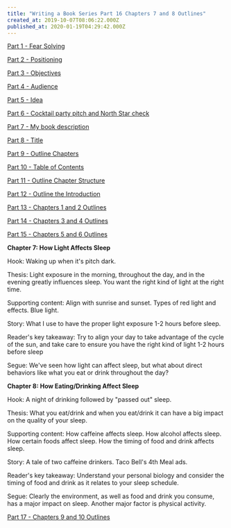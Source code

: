```yaml
---
title: "Writing a Book Series Part 16 Chapters 7 and 8 Outlines"
created_at: 2019-10-07T08:06:22.000Z
published_at: 2020-01-19T04:29:42.000Z
---
```

[Part 1 - Fear Solving](https://200wordsaday.com/words/writing-a-book-series-part-1-fear-solving-250585d54a5c030449)

[Part 2 - Positioning](https://200wordsaday.com/words/writing-a-book-series-part-2-positioning-252075d572d4072995)

[Part 3 - Objectives](https://200wordsaday.com/words/writing-a-book-series-part-3-objectives-252435d5815c1ec746)

[Part 4 - Audience](https://200wordsaday.com/words/writing-a-book-series-part-4-audience-252455d5820351c1c9)

[Part 5 - Idea](https://200wordsaday.com/words/writing-a-book-series-part-5-idea-253075d595ac8784fa)

[Part 6 - Cocktail party pitch and North Star check](https://200wordsaday.com/words/writing-a-book-series-part-6-cocktail-party-pitch-and-north-star-check-257285d6164f5bcb3c)

[Part 7 - My book description](https://200wordsaday.com/words/writing-a-book-series-part-7-my-book-description-257305d6165a240a16)

[Part 8 - Title](https://200wordsaday.com/words/writing-a-book-series-part-8-title-262795d6c205758ee9)

[Part 9 - Outline Chapters](https://200wordsaday.com/words/writing-a-book-series-part-9-outline-chapters-263515d6d3ff1489a9)

[Part 10 - Table of Contents](https://200wordsaday.com/words/writing-a-book-series-part-10-table-of-contents-263635d6d777454970)

[Part 11 - Outline Chapter Structure](https://200wordsaday.com/words/writing-a-book-series-part-11-outline-chapter-structure-263645d6d77e2746a3)

[Part 12 - Outline the Introduction](https://200wordsaday.com/words/writing-a-book-series-part-12-outline-the-introduction-263655d6d784a37a33)

[Part 13 - Chapters 1 and 2 Outlines](https://200wordsaday.com/words/writing-a-book-series-part-13-chapters-1-and-2-outlines-266755d73db5d301fe)

[Part 14 - Chapters 3 and 4 Outlines](https://200wordsaday.com/words/writing-a-book-series-part-14-chapters-3-and-4-outlines-283145d968f8354478)

[Part 15 - Chapters 5 and 6 Outlines](https://200wordsaday.com/words/writing-a-book-series-part-15-chapters-5-and-6-outlines-284865d9a733613718)

**Chapter 7: How Light Affects Sleep**

Hook: Waking up when it's pitch dark.

Thesis: Light exposure in the morning, throughout the day, and in the evening greatly influences sleep. You want the right kind of light at the right time.

Supporting content: Align with sunrise and sunset. Types of red light and effects. Blue light. 

Story: What I use to have the proper light exposure 1-2 hours before sleep.

Reader's key takeaway: Try to align your day to take advantage of the cycle of the sun, and take care to ensure you have the right kind of light 1-2 hours before sleep

Segue: We've seen how light can affect sleep, but what about direct behaviors like what you eat or drink throughout the day?

**Chapter 8: How Eating/Drinking Affect Sleep**

Hook: A night of drinking followed by "passed out" sleep.

Thesis: What you eat/drink and when you eat/drink it can have a big impact on the quality of your sleep.

Supporting content: How caffeine affects sleep. How alcohol affects sleep. How certain foods affect sleep. How the timing of food and drink affects sleep.

Story: A tale of two caffeine drinkers. Taco Bell's 4th Meal ads.

Reader's key takeaway: Understand your personal biology and consider the timing of food and drink as it relates to your sleep schedule.

Segue: Clearly the environment, as well as food and drink you consume, has a major impact on sleep. Another major factor is physical activity.

[Part 17 - Chapters 9 and 10 Outlines](https://cowriters.app/words/writing-a-book-series-part-17-chapters-9-and-10-outlines-284885d9a74356723b)
